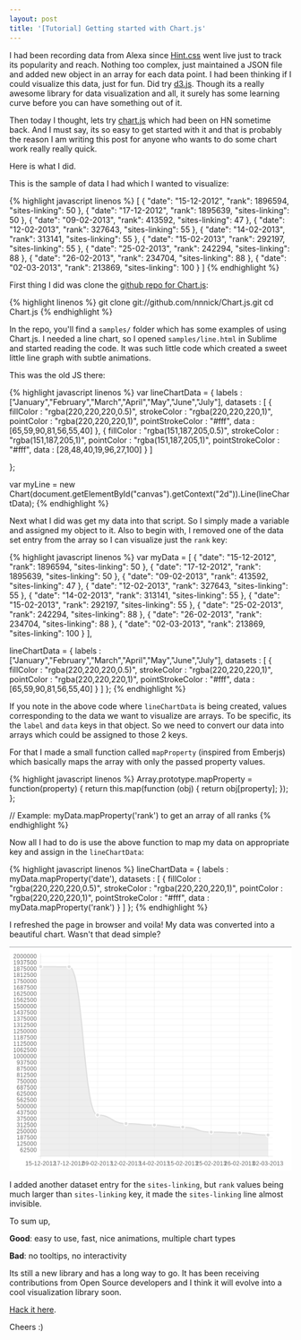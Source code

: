 ```yaml
---
layout: post
title: '[Tutorial] Getting started with Chart.js'
---
```


I had been recording data from Alexa since [Hint.css](http://kushagragour.in/lab/hint/) went live just to track its popularity and reach. Nothing too complex, just maintained a JSON file and added new object in an array for each data point. I had been thinking if I could visualize this data, just for fun. Did try [d3.js](http://d3js.org/). Though its a really awesome library for data visualization and all, it surely has some learning curve before you can have something out of it.

Then today I thought, lets try [chart.js](http://www.chartjs.org/) which had been on HN sometime back. And I must say, its so easy to get started with it and that is probably the reason I am writing this post for anyone who wants to do some chart work really really quick.

Here is what I did.

This is the sample of data I had which I wanted to visualize:

{% highlight javascript linenos %}
[
  {
    "date": "15-12-2012",
    "rank": 1896594,
    "sites-linking": 50
  },
  {
    "date": "17-12-2012",
    "rank": 1895639,
    "sites-linking": 50
  },
  {
    "date": "09-02-2013",
    "rank": 413592,
    "sites-linking": 47
  },
  {
    "date": "12-02-2013",
    "rank": 327643,
    "sites-linking": 55
  },
  {
    "date": "14-02-2013",
    "rank": 313141,
    "sites-linking": 55
  },
  {
    "date": "15-02-2013",
    "rank": 292197,
    "sites-linking": 55
  },
  {
    "date": "25-02-2013",
    "rank": 242294,
    "sites-linking": 88
  },
  {
    "date": "26-02-2013",
    "rank": 234704,
    "sites-linking": 88
  },
  {
    "date": "02-03-2013",
    "rank": 213869,
    "sites-linking": 100
  }
]
{% endhighlight %}

First thing I did was clone the [github repo for Chart.js](https://github.com/nnnick/Chart.js):

{% highlight linenos %}
git clone git://github.com/nnnick/Chart.js.git
cd Chart.js
{% endhighlight %}

In the repo, you'll find a <code>samples/</code> folder which has some examples of using Chart.js. I needed a line chart, so I opened <code>samples/line.html</code> in Sublime and started reading the code. It was such little code which created a sweet little line graph with subtle animations.

This was the old JS there:

{% highlight javascript linenos %}
var lineChartData = {
	labels : ["January","February","March","April","May","June","July"],
	datasets : [
		{
			fillColor : "rgba(220,220,220,0.5)",
			strokeColor : "rgba(220,220,220,1)",
			pointColor : "rgba(220,220,220,1)",
			pointStrokeColor : "#fff",
			data : [65,59,90,81,56,55,40]
		},
		{
			fillColor : "rgba(151,187,205,0.5)",
			strokeColor : "rgba(151,187,205,1)",
			pointColor : "rgba(151,187,205,1)",
			pointStrokeColor : "#fff",
			data : [28,48,40,19,96,27,100]
		}
	]

};

var myLine = new Chart(document.getElementById("canvas").getContext("2d")).Line(lineChartData);
{% endhighlight %}


Next what I did was get my data into that script. So I simply made a variable and assigned my object to it. Also to begin with, I removed one of the data set entry from the array so I can visualize just the <code>rank</code> key:


{% highlight javascript linenos %}
var myData = [
  {
    "date": "15-12-2012",
    "rank": 1896594,
    "sites-linking": 50
  },
  {
    "date": "17-12-2012",
    "rank": 1895639,
    "sites-linking": 50
  },
  {
    "date": "09-02-2013",
    "rank": 413592,
    "sites-linking": 47
  },
  {
    "date": "12-02-2013",
    "rank": 327643,
    "sites-linking": 55
  },
  {
    "date": "14-02-2013",
    "rank": 313141,
    "sites-linking": 55
  },
  {
    "date": "15-02-2013",
    "rank": 292197,
    "sites-linking": 55
  },
  {
    "date": "25-02-2013",
    "rank": 242294,
    "sites-linking": 88
  },
  {
    "date": "26-02-2013",
    "rank": 234704,
    "sites-linking": 88
  },
  {
    "date": "02-03-2013",
    "rank": 213869,
    "sites-linking": 100
  }
  ],

  lineChartData = {
    labels : ["January","February","March","April","May","June","July"],
    datasets : [
      {
      fillColor : "rgba(220,220,220,0.5)",
      strokeColor : "rgba(220,220,220,1)",
      pointColor : "rgba(220,220,220,1)",
      pointStrokeColor : "#fff",
      data : [65,59,90,81,56,55,40]
      }
    ]
  };
{% endhighlight %}

If you note in the above code where <code>lineChartData</code> is being created, values corresponding to the data we want to visualize are arrays. To be specific, its the <code>label</code> and <code>data</code> keys in that object. So we need to convert our data into arrays which could be assigned to those 2 keys.

For that I made a small function called <code>mapProperty</code> (inspired from Emberjs) which basically maps the array with only the passed property values.

{% highlight javascript linenos %}
Array.prototype.mapProperty = function(property) {
	return this.map(function (obj) {
		return obj[property];
	});
};

// Example: myData.mapProperty('rank') to get an array of all ranks
{% endhighlight %}

Now all I had to do is use the above function to map my data on appropriate key and assign in the <code>lineChartData</code>:

{% highlight javascript linenos %}
lineChartData = {
    labels : myData.mapProperty('date'),
    datasets : [
      {
      fillColor : "rgba(220,220,220,0.5)",
      strokeColor : "rgba(220,220,220,1)",
      pointColor : "rgba(220,220,220,1)",
      pointStrokeColor : "#fff",
      data : myData.mapProperty('rank')
      }
    ]
  };
{% endhighlight %}

I refreshed the page in browser and voila! My data was converted into a beautiful chart. Wasn't that dead simple?

<img src="/images/2013/rank-chart.png" alt="Alexa rank visualized" title="Alexa rank chart" />

I added another dataset entry for the <code>sites-linking</code>, but <code>rank</code> values being much larger than <code>sites-linking</code> key, it made the <code>sites-linking</code> line almost invisible.

To sum up,

**Good**: easy to use, fast, nice animations, multiple chart types

**Bad**: no tooltips, no interactivity

Its still a new library and has a long way to go. It has been receiving contributions from Open Source developers and I think it will evolve into a cool visualization library soon. 

[Hack it here](https://github.com/nnnick/Chart.js).

Cheers :)




